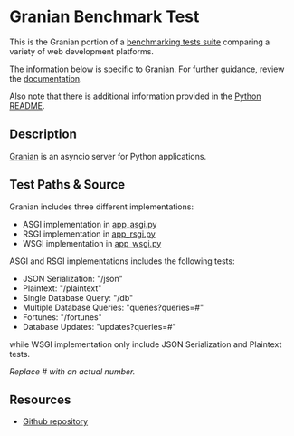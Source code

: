 # Granian Benchmark Test

This is the Granian portion of a [benchmarking tests suite](../../) comparing a variety of web development platforms.

The information below is specific to Granian. For further guidance, review the [documentation](https://github.com/khulnasoft/BenchWeb/wiki).

Also note that there is additional information provided in the [Python README](../).

## Description

[Granian](https://github.com/emmett-framework/granian) is an asyncio server for Python applications.

## Test Paths & Source

Granian includes three different implementations:

- ASGI implementation in [app\_asgi.py](app_asgi.py)
- RSGI implementation in [app\_rsgi.py](app_rsgi.py)
- WSGI implementation in [app\_wsgi.py](app_wsgi.py)

ASGI and RSGI implementations includes the following tests:

* JSON Serialization: "/json"
* Plaintext: "/plaintext"
* Single Database Query: "/db"
* Multiple Database Queries: "queries?queries=#"
* Fortunes: "/fortunes"
* Database Updates: "updates?queries=#"

while WSGI implementation only include JSON Serialization and Plaintext tests.

*Replace # with an actual number.*

## Resources

* [Github repository](https://github.com/emmett-framework/granian)
